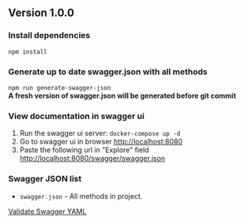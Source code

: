 ## Version 1.0.0

### Install dependencies
`npm install`  

### Generate up to date swagger.json with all methods 
`npm run generate-swagger-json`  
**A fresh version of swagger.json will be generated before git commit**  

### View documentation in swagger ui  
1. Run the swagger ui server: `docker-compose up -d`  
2. Go to swagger ui in browser [http://localhost:8080](http://localhost:8080)  
3. Paste the following url in "Explore" field [http://localhost:8080/swagger/swagger.json](http://localhost:8080/swagger/swagger.json)       
  
### Swagger JSON list
- `swagger.json` - All methods in project.    

[Validate Swagger YAML](http://bigstickcarpet.com/swagger-parser/www/index.html#)  
